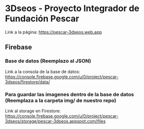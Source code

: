 # 3Dseos - Proyecto Integrador de Fundación Pescar

Link a la página: https://pescar-3dseos.web.app

## Firebase
### Base de datos (Reemplazo al JSON)
Link a la consola de la base de datos: https://console.firebase.google.com/u/0/project/pescar-3dseos/firestore/data/

### Para guardar las imagenes dentro de la base de datos (Reemplaza a la carpeta img/ de nuestro repo)
Link al storage en Firestore: https://console.firebase.google.com/u/0/project/pescar-3dseos/storage/pescar-3dseos.appspot.com/files
